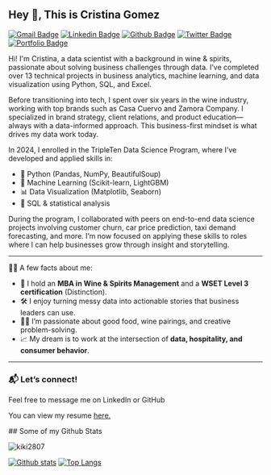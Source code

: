 ## Hey 👋, This is Cristina Gomez
[![Gmail Badge](https://img.shields.io/badge/-cristygomez.28@gmail.com-c14438?style=flat&logo=Gmail&logoColor=white&link=mailto:cristygomez.28@gmail.com)](mailto:cristygomez.28@gmail.com) 
[![Linkedin Badge](https://img.shields.io/badge/-cristinagomezc-0072b1?style=flat&logo=Linkedin&logoColor=white&link=https://www.linkedin.com/in/cristinagomezc/)](https://www.linkedin.com/in/cristinagomezc/) [![Github Badge](https://img.shields.io/badge/-kiki2807-grey?style=flat&logo=github&logoColor=white&link=https://github.com/kiki2807/)](https://www.github.com/kiki2807/) [![Twitter Badge](https://img.shields.io/badge/-cristygomez.28@gmail.com-00acee?style=flat&logo=twitter&logoColor=white&link=https://twitter.com/cristygomez.28@gmail.com/)](https://www.twitter.com/cristygomez.28@gmail.com/) [![Portfolio Badge](https://img.shields.io/badge/portfolio-web-blue?style=flat&link=https://github.com/kiki2807/Data_projects_TripleTen/)](https://github.com/kiki2807/Data_projects_TripleTen/) <p align='left'>
Hi! I'm Cristina, a data scientist with a background in wine & spirits, passionate about solving business challenges through data. I’ve completed over 13 technical projects in business analytics, machine learning, and data visualization using Python, SQL, and Excel.

Before transitioning into tech, I spent over six years in the wine industry, working with top brands such as Casa Cuervo and Zamora Company. I specialized in brand strategy, client relations, and product education—always with a data-informed approach. This business-first mindset is what drives my data work today.

In 2024, I enrolled in the TripleTen Data Science Program, where I’ve developed and applied skills in:
- 🐍 Python (Pandas, NumPy, BeautifulSoup)
- 🧠 Machine Learning (Scikit-learn, LightGBM)
- 📊 Data Visualization (Matplotlib, Seaborn)
- 🧮 SQL & statistical analysis

During the program, I collaborated with peers on end-to-end data science projects involving customer churn, car price prediction, taxi demand forecasting, and more. I’m now focused on applying these skills to roles where I can help businesses grow through insight and storytelling.

---

👩‍💻 A few facts about me:
- 🍷 I hold an **MBA in Wine & Spirits Management** and a **WSET Level 3 certification** (Distinction).
- 🛠 I enjoy turning messy data into actionable stories that business leaders can use.
- 👩‍🍳 I’m passionate about good food, wine pairings, and creative problem-solving.
- 📈 My dream is to work at the intersection of **data, hospitality, and consumer behavior**.

---

### 📬 Let’s connect!
Feel free to message me on LinkedIn or GitHub

</p><p align='left'> You can view my resume <a href='https://docs.google.com/document/d/19bepH0nneOxW1GLNvoH8tP0lEg31VJxj7D480ZUcVIo/edit?tab=t.0#heading=h.5x0d5h95i329 ' target=_blank><u>here</u>.</a></p>
## Some of my Github Stats
<p align=left> <img src=https://komarev.com/ghpvc/?username=kiki2807 alt=kiki2807 /> </p>

[![Github stats](https://github-readme-stats.vercel.app/api?username=kiki2807&show_icons=true&include_all_commits=true)](https://github.com/kiki2807/github-readme-stats)
[![Top Langs](https://github-readme-stats.vercel.app/api/top-langs/?username=kiki2807&layout=compact)](https://github.com/kiki2807/github-readme-stats)
